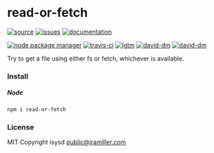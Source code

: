 # read-or-fetch

[![source](https://img.shields.io/badge/source-bitbucket-blue.svg)](https://bitbucket.org/guld/tech-js-node_modules-read-or-fetch) [![issues](https://img.shields.io/badge/issues-bitbucket-yellow.svg)](https://bitbucket.org/guld/tech-js-node_modules-read-or-fetch/issues) [![documentation](https://img.shields.io/badge/docs-guld.tech-green.svg)](https://guld.tech/lib/read-or-fetch.html)

[![node package manager](https://img.shields.io/npm/v/read-or-fetch.svg)](https://www.npmjs.com/package/read-or-fetch) [![travis-ci](https://travis-ci.org/guldcoin/tech-js-node_modules-read-or-fetch.svg)](https://travis-ci.org/guldcoin/tech-js-node_modules-read-or-fetch?branch=guld) [![lgtm](https://img.shields.io/lgtm/grade/javascript/b/guld/tech-js-node_modules-read-or-fetch.svg?logo=lgtm&logoWidth=18)](https://lgtm.com/projects/b/guld/tech-js-node_modules-read-or-fetch/context:javascript) [![david-dm](https://david-dm.org/guldcoin/tech-js-node_modules-read-or-fetch/status.svg)](https://david-dm.org/guldcoin/tech-js-node_modules-read-or-fetch) [![david-dm](https://david-dm.org/guldcoin/tech-js-node_modules-read-or-fetch/dev-status.svg)](https://david-dm.org/guldcoin/tech-js-node_modules-read-or-fetch?type=dev)

Try to get a file using either fs or fetch, whichever is available.

### Install

##### Node

```sh
npm i read-or-fetch
```


### License

MIT Copyright isysd <public@iramiller.com>

